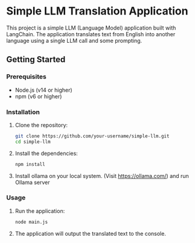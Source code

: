 # Simple LLM Translation Application

This project is a simple LLM (Language Model) application built with LangChain. The application translates text from English into another language using a single LLM call and some prompting.

## Getting Started

### Prerequisites

- Node.js (v14 or higher)
- npm (v6 or higher)

### Installation

1. Clone the repository:
    ```sh
    git clone https://github.com/your-username/simple-llm.git
    cd simple-llm
    ```

2. Install the dependencies:
    ```sh
    npm install
    ```

3. Install ollama on your local system. (Visit https://ollama.com/) and run Ollama server

### Usage

1. Run the application:
    ```sh
    node main.js
    ```

2. The application will output the translated text to the console.